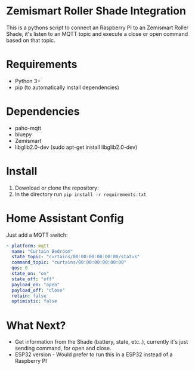 # Zemismart Roller Shade Integration
This is a pythons script to connect an Raspberry PI to an Zemismart Roller Shade, it's listen to an MQTT topic and execute a close or open command based on that topic.

# Requirements

- Python 3+
- pip (to automatically install dependencies)

# Dependencies
- paho-mqtt
- bluepy
- Zemismart
- libglib2.0-dev (sudo apt-get install libglib2.0-dev)

# Install

1. Download or clone the repository:
2. In the directory run ```pip install -r requirements.txt```

# Home Assistant Config

Just add a MQTT switch:

```yaml
- platform: mqtt
  name: "Curtain Bedroom"
  state_topic: "curtains/00:00:00:00:00:00/status"
  command_topic: "curtains/00:00:00:00:00:00"
  qos: 0
  state_on: "on"
  state_off: "off"
  payload_on: "open"
  payload_off: "close"
  retain: false
  optimistic: false
```

# What Next?

- Get information from the Shade (battery, state, etc..), currently it's just sending command, for open and close.
- ESP32 version - Would prefer to run this in a ESP32 instead of a Raspberry PI
